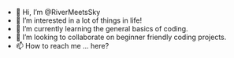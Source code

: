 - 👋 Hi, I’m @RiverMeetsSky
- 👀 I’m interested in a lot of things in life!
- 🌱 I’m currently learning the general basics of coding.
- 💞️ I’m looking to collaborate on beginner friendly coding projects.
- 📫 How to reach me ... here?

<!---
RiverMeetsSky/RiverMeetsSky is a ✨ special ✨ repository because its `README.md` (this file) appears on your GitHub profile.
You can click the Preview link to take a look at your changes.
--->
